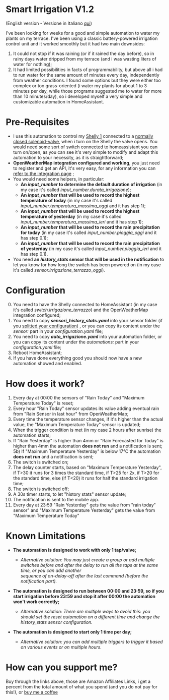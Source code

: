 # Smart Irrigation V1.2
(English version - Versione in Italiano [qui](https://github.com/ilpiccoli/smart-irrigation/blob/main/README_ita.md))

I've been looking for weeks for a good and simple automation to water my plants on my terrace. I've been using a classic battery-powered irrigation control unit and it worked smoothly but it had two main downsides: 
1) It could not stop if it was raining (or if it rained the day before), so in rainy days water dripped from my terrace (and i was wasting liters of water for nothing);
2) It had limited possibilities in facts of programmability, but above all i had to run water for the same amount of minutes every day, independently from weather conditions.
I found some options but they were either too complex or too grass-oriented (i water my plants for about 1 to 3 minutes per day, while those programs suggested me to water for more than 10 minutes/day), so i developed myself a very simple and customizable automation in HomeAssistant.

# Pre-Requisites
- I use this automation to control my [Shelly 1](https://amzn.to/38fAwMi) connected to a [normally closed solenoid-valve](https://amzn.to/3LXmwoV), when i turn on the Shelly the valve opens. You would need some sort of switch connected to homeassistant you can turn on/open, as you can see it's very simple to modify and adapt this automation to your necessity, as it is straightforward;
- **OpenWeatherMap integration configured and working**, you just need to register and get an API, it's very easy, for any information you can [refer to the integration page](https://www.home-assistant.io/integrations/openweathermap/) ;
- You would need some helpers, in particular:
  - **An _input_number_ to determine the default duration of irrigation** (in my case it's called _input_number.durata_irrigazione_);
  - **An _input_number_ that will be used to record the highest temperature of today** (in my case it's called _input_number.temperatura_massima_oggi_ and it has step 1);
  - **An _input_number_ that will be used to record the highest temperature of yesterday** (in my case it's called _input_number.temperatura_massima_ieri_ and it has step 1);
  - **An _input_number_ that will be used to record the rain precipitation for today** (in my case it's called _input_number.pioggia_oggi_ and it has step 0.1);
  - **An _input_number_ that will be used to record the rain precipitation of yesterday** (in my case it's called _input_number.pioggia_ieri_ and it has step 0.1).
- You need **an _history_stats_ sensor that will be used in the notification** to let you know for how long the switch has been powered on (in my case it's called _sensor.irrigazione_terrazzo_oggi_).

# Configuration
0) You need to have the Shelly connected to HomeAssistant (in my case it's called _switch.irrigazione_terrazzo_) and the OpenWeatherMap integration configured;
1) You need to copy _**sensori_history_stats.yaml**_ into your sensor folder (if you [splitted your configuration](https://www.home-assistant.io/docs/configuration/splitting_configuration/)) , or you can copy its content under the _sensor:_ part in your _configuration.yaml_ file;
2) You need to copy _**auto_irrigazione.yaml**_ into your automation folder, or you can copy its content under the _automations:_ part in your _configuration.yaml_ file;
3) Reboot HomeAssistant;
4) If you have done everything good you should now have a new automation showed and enabled.

# How does it work?
1) Every day at 00:00 the sensors of "Rain Today" and "Maximum Temperature Today" is reset;
2) Every hour "Rain Today" sensor updates its value adding eventual rain from "Rain Sensor in last hour" from OpenWeatherMap;
3) Every time the temperature sensor changes, if it's higher than the actual value, the "Maximum Temperature Today" sensor is updated;
4) When the trigger condition is met (in my case 2 hours after sunrise) the automation starts;
5) If "Rain Yesterday" is higher than 4mm or "Rain Forecasted for Today" is higher than 4mm the automation **does not run** and a notification is sent;
5b) If "Maximum Temperature Yesterday" is below 17°C the automation **does not run** and a notification is sent;
6) The switch is switched on;
7) The delay counter starts, based on "Maximum Temperature Yesterday", if T>30 it runs for 3 times the standard time, if T>25 for 2x, if T>20 for the standard time, else (if T<20) it runs for half the standard irrigation time;
8) The switch is switched off;
9) A 30s timer starts, to let "history stats" sensor update;
10) The notification is sent to the mobile app.
11) Every day at 23:59 "Rain Yesterday" gets the value from "rain today" sensor" and "Maximum Temperature Yesterday" gets the value from "Maximum Temperature Today"

# Known Limitations
- **The automation is designed to work with only 1 tap/valve;**
    - *Alternative solution: You may just create a group or add multiple switches before and after the delay to run all the taps at the same time, or you can add another   
    sequence of on-delay-off after the last command (before the notification part).*
    
- **The automation is designed to run between 00:00 and 23:59, so if you start irrigation before 23:59 and stop it after 00:00 the automation won't work correctly;**        
    - *Alternative solution: There are multiple ways to avoid this: you should set the reset automation on a different time and change the _history_stats_ sensor configuration.*    
    
- **The automation is designed to start only 1 time per day;**    
    - *Alternative solution: you can add multiple triggers to trigger it based on various events or on multiple hours.*  

# How can you support me?
Buy through the links above, those are Amazon Affiliates Links, i get a percent from the total amount of what you spend (and you do not pay for this!), or [buy me a coffee](https://www.buymeacoffee.com/ilpiccoli)
